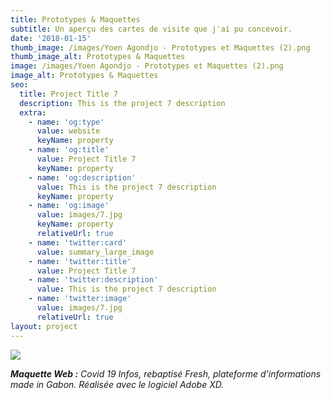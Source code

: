 ```yaml
---
title: Prototypes & Maquettes
subtitle: Un aperçu des cartes de visite que j'ai pu concevoir.
date: '2018-01-15'
thumb_image: /images/Yoen Agondjo - Prototypes et Maquettes (2).png
thumb_image_alt: Prototypes & Maquettes
image: /images/Yoen Agondjo - Prototypes et Maquettes (2).png
image_alt: Prototypes & Maquettes
seo:
  title: Project Title 7
  description: This is the project 7 description
  extra:
    - name: 'og:type'
      value: website
      keyName: property
    - name: 'og:title'
      value: Project Title 7
      keyName: property
    - name: 'og:description'
      value: This is the project 7 description
      keyName: property
    - name: 'og:image'
      value: images/7.jpg
      keyName: property
      relativeUrl: true
    - name: 'twitter:card'
      value: summary_large_image
    - name: 'twitter:title'
      value: Project Title 7
    - name: 'twitter:description'
      value: This is the project 7 description
    - name: 'twitter:image'
      value: images/7.jpg
      relativeUrl: true
layout: project
---
```

![](/images/2020-03-27.png)

***Maquette Web :** Covid 19 Infos, rebaptisé Fresh, plateforme d'informations made in Gabon. Réalisée avec le logiciel Adobe XD.*
